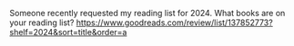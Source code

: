 Someone recently requested my reading list for 2024. What books are on your reading list?
https://www.goodreads.com/review/list/137852773?shelf=2024&sort=title&order=a

